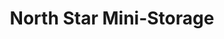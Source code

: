 ---
title: "North Star Mini-Storage"
url: /whitehorse/north-star-mini-storage-laberge-road-3/
shop: storage rental
---